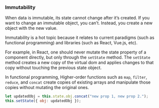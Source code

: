 ### Immutability

When data is immutable, its state cannot change after it’s created. If you want to change an immutable object, you can’t. Instead, you create a new object with the new value.

Immutability is a hot topic because it relates to current paradigms (such as functional programming) and libraries (such as React, Vue.js, etc).

For example, in React, one should never mutate the state property of a component directly, but only through the `setState` method. The `setState` method creates a new copy of the virtual dom and applies changes to that copy without touching the previous state object.

In functional programming, Higher-order functions such as `map`, `filter`, `reduce`, and `concat` create copies of existing arrays and manipulate those copies without mutating the original ones.

```javascript
let updatedObj = this.state.obj.concat("new prop 1, new prop 2.");
this.setState({ obj: updatedObj });
```
